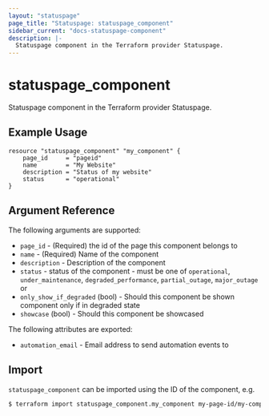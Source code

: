 ```yaml
---
layout: "statuspage"
page_title: "Statuspage: statuspage_component"
sidebar_current: "docs-statuspage-component"
description: |-
  Statuspage component in the Terraform provider Statuspage.
---
```


# statuspage_component

Statuspage component in the Terraform provider Statuspage.

## Example Usage

```hcl
resource "statuspage_component" "my_component" {
    page_id     = "pageid"
    name        = "My Website"
    description = "Status of my website"
    status      = "operational"
}
```

## Argument Reference

The following arguments are supported:

 * `page_id` - (Required) the id of the page this component belongs to
 * `name` - (Required) Name of the component
 * `description` - Description of the component
 * `status` - status of the component - must be one of `operational`, `under_maintenance`, `degraded_performance`, `partial_outage`, `major_outage` or ` `
 * `only_show_if_degraded` (bool) - Should this component be shown component only if in degraded state
 * `showcase` (bool) - Should this component be showcased

The following attributes are exported:

 * `automation_email` - Email address to send automation events to

## Import

`statuspage_component` can be imported using the ID of the component, e.g.

```sh
$ terraform import statuspage_component.my_component my-page-id/my-component-id
```

